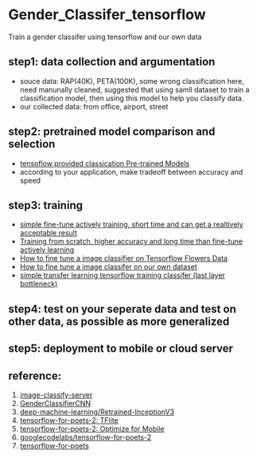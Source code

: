 # Gender_Classifer_tensorflow
Train a gender classifer using tensorflow and our own data

## step1: data collection and argumentation 
  * souce data: RAP(40K), PETA(100K), some wrong classification here, need manunally cleaned, suggested that using samll dataset to train a classification model, then using this model to help you classify data. 
  * our collected data: from office, airport, street 

## step2: pretrained model comparison and selection
  * [tensoflow provided classication Pre-trained Models](https://github.com/tensorflow/models/tree/master/research/slim#pre-trained-models)
  * according to your application, make tradeoff between accuracy and speed

## step3: training
  * [simple fine-tune actively training, short time and can get a realtively acceptable result]()
  * [Training from scratch, higher accuracy and long time than fine-tune actively learning]()
  * [How to fine tune a image classifier on Tensorflow Flowers Data](https://github.com/walton-wang929/Gender_Classifer_tensorflow/blob/master/fine%20tune%20Flowers%20Dataset.md)
  * [How to fine tune a image classifer on our own dataset](https://github.com/walton-wang929/Gender_Classifer_tensorflow/blob/master/fine%20tune%20own%20dataset.md)
  * [simple transfer learning tensorflow training classifer (last layer bottleneck)](https://github.com/walton-wang929/Gender_Classifer_tensorflow/blob/master/Tensoflow%20For%20Poets.md)

## step4: test on your seperate data and test on other data, as possible as more generalized

## step5: deployment to mobile or cloud server 





## reference:
1. [image-classify-server](https://github.com/ccd97/image-classify-server)
2. [GenderClassifierCNN](https://github.com/scoliann/GenderClassifierCNN/blob/master/genderClassification.py)
3. [deep-machine-learning/Retrained-InceptionV3](https://github.com/deep-machine-learning/Retrained-InceptionV3)
4. [tensorflow-for-poets-2: TFlite](https://codelabs.developers.google.com/codelabs/tensorflow-for-poets-2-tflite/#0)
5. [tensorflow-for-poets-2: Optimize for Mobile](https://codelabs.developers.google.com/codelabs/tensorflow-for-poets-2/#0)
6. [googlecodelabs/tensorflow-for-poets-2](https://github.com/googlecodelabs/tensorflow-for-poets-2)
7. [tensorflow-for-poets](https://codelabs.developers.google.com/codelabs/tensorflow-for-poets/#0)
